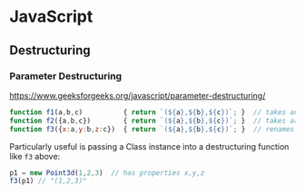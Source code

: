 JavaScript
==========




Destructuring
-------------

### Parameter Destructuring

https://www.geeksforgeeks.org/javascript/parameter-destructuring/

```js
function f1(a,b,c)			{ return `(${a},${b},${c})`; }	// takes anonymous args
function f2({a,b,c})		{ return `(${a},${b},${c})`; }	// takes args named abc
function f3({x:a,y:b,z:c})	{ return `(${a},${b},${c})`; }	// renames xyz to abc
```

Particularly useful is passing a Class instance into a destructuring function like `f3` above:

```js
p1 = new Point3d(1,2,3)  // has properties x,y,z
f3(p1) // "(1,2,3)"
```










